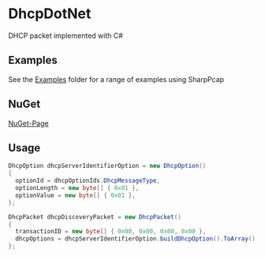 # DhcpDotNet
 DHCP packet implemented with C#

## Examples
See the <a href="/DhcpDotNet/Examples/">Examples</a> folder for a range of examples using SharpPcap

## NuGet
<a href="https://www.nuget.org/packages/DhcpDotNet/">NuGet-Page</a>

## Usage

```csharp
DhcpOption dhcpServerIdentifierOption = new DhcpOption()
{
  optionId = dhcpOptionIds.DhcpMessageType,
  optionLength = new byte[] { 0x01 },
  optionValue = new byte[] { 0x01 },
};

DhcpPacket dhcpDiscoveryPacket = new DhcpPacket()
{
  transactionID = new byte[] { 0x00, 0x00, 0x00, 0x00 },
  dhcpOptions = dhcpServerIdentifierOption.buildDhcpOption().ToArray(),
};
```
